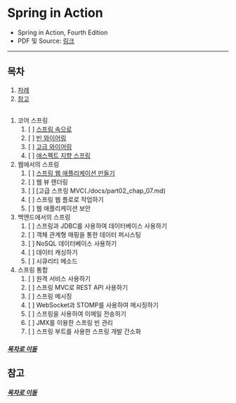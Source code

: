 Spring in Action
=====
* Spring in Action, Fourth Edition
* PDF 및 Source: [링크](https://www.manning.com/books/spring-in-action-fourth-edition)
- - -
## 목차
1. [차례](#차례)
2. [참고](#참고)

##
1. 코어 스프링
	1. [ ] [스프링 속으로](./docs/part01_chap_01.md)
	2. [ ] [빈 와이어링](./docs/part01_chap_02.md)
	3. [ ] [고급 와이어링](./docs/part01_chap_03.md)
	4. [ ] [애스펙트 지향 스프링](./docs/part01_chap_04.md)
2. 웹에서의 스프링
	1. [ ] [스프링 웹 애플리케이션 만들기](./docs/part02_chap_05.md)
	2. [ ] 웹 뷰 렌더링
	3. [ ] [고급 스프링 MVC(./docs/part02_chap_07.md)
	4. [ ] 스프링 웹 플로로 작업하기
	5. [ ] 웹 애플리케이션 보안
3. 백엔드에서의 스프링
	1. [ ] 스프링과 JDBC를 사용하여 데이터베이스 사용하기
	2. [ ] 객체 관계형 매핑을 통한 데이터 퍼시스팅
	3. [ ] NoSQL 데이터베이스 사용하기
	4. [ ] 데이터 캐싱하기
	5. [ ] 시큐리티 메소드
4. 스프링 통합
	1. [ ] 원격 서비스 사용하기
	2. [ ] 스프링 MVC로 REST API 사용하기
	3. [ ] 스프링 메시징
	4. [ ] WebSocket과 STOMP를 사용하여 메시징하기
	5. [ ] 스프링을 사용하여 이메일 전송하기
	6. [ ] JMX를 이용한 스프링 빈 관리
	7. [ ] 스프링 부트를 사용한 스프링 개발 간소화

##### [목차로 이동](#목차)

## 참고


##### [목차로 이동](#목차)
